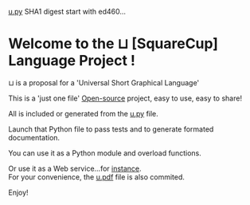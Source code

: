 [u.py](https://github.com/pelinquin/u/blob/master/u.py) SHA1 digest start with ed460...

Welcome to the ⊔ [SquareCup] Language Project !
==========================================

⊔ is a proposal for a 'Universal Short Graphical Language'


This is a 'just one file' [Open-source](https://github.com/pelinquin/u/blob/master/COPYING) project, easy to use, easy to share!


All is included or generated from the [u.py](https://github.com/pelinquin/u/blob/master/u.py) file.


Launch that Python file to pass tests and to generate formated documentation.


You can use it as a Python module and overload functions.


Or use it as a Web service...for [instance](https://193.84.73.209/u?about).  
For your convenience, the [u.pdf](https://github.com/pelinquin/u/blob/master/u.pdf?raw=true) file is also commited.

Enjoy!
